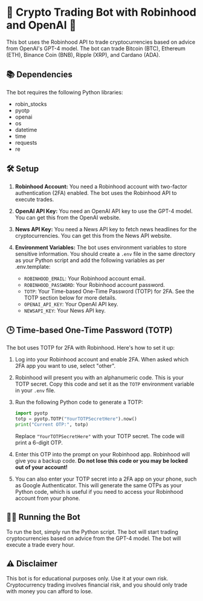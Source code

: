 # 🚀 Crypto Trading Bot with Robinhood and OpenAI 🤖

This bot uses the Robinhood API to trade cryptocurrencies based on advice from OpenAI's GPT-4 model. The bot can trade Bitcoin (BTC), Ethereum (ETH), Binance Coin (BNB), Ripple (XRP), and Cardano (ADA).

## 📚 Dependencies

The bot requires the following Python libraries:

- robin_stocks
- pyotp
- openai
- os
- datetime
- time
- requests
- re

## 🛠 Setup

1. **Robinhood Account:** You need a Robinhood account with two-factor authentication (2FA) enabled. The bot uses the Robinhood API to execute trades.

2. **OpenAI API Key:** You need an OpenAI API key to use the GPT-4 model. You can get this from the OpenAI website.

3. **News API Key:** You need a News API key to fetch news headlines for the cryptocurrencies. You can get this from the News API website.

4. **Environment Variables:** The bot uses environment variables to store sensitive information. You should create a `.env` file in the same directory as your Python script and add the following variables as per .env.template:

    - `ROBINHOOD_EMAIL`: Your Robinhood account email.
    - `ROBINHOOD_PASSWORD`: Your Robinhood account password.
    - `TOTP`: Your Time-based One-Time Password (TOTP) for 2FA. See the TOTP section below for more details.
    - `OPENAI_API_KEY`: Your OpenAI API key.
    - `NEWSAPI_KEY`: Your News API key.

## 🕒 Time-based One-Time Password (TOTP)

The bot uses TOTP for 2FA with Robinhood. Here's how to set it up:

1. Log into your Robinhood account and enable 2FA. When asked which 2FA app you want to use, select "other".

2. Robinhood will present you with an alphanumeric code. This is your TOTP secret. Copy this code and set it as the `TOTP` environment variable in your `.env` file.

3. Run the following Python code to generate a TOTP:

    ```python
    import pyotp
    totp = pyotp.TOTP("YourTOTPSecretHere").now()
    print("Current OTP:", totp)
    ```

    Replace `"YourTOTPSecretHere"` with your TOTP secret. The code will print a 6-digit OTP.

4. Enter this OTP into the prompt on your Robinhood app. Robinhood will give you a backup code. **Do not lose this code or you may be locked out of your account!**

5. You can also enter your TOTP secret into a 2FA app on your phone, such as Google Authenticator. This will generate the same OTPs as your Python code, which is useful if you need to access your Robinhood account from your phone.

## 🏃‍♀️ Running the Bot

To run the bot, simply run the Python script. The bot will start trading cryptocurrencies based on advice from the GPT-4 model. The bot will execute a trade every hour.

## ⚠️ Disclaimer

This bot is for educational purposes only. Use it at your own risk. Cryptocurrency trading involves financial risk, and you should only trade with money you can afford to lose.